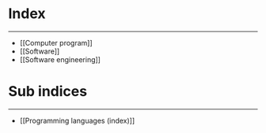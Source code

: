 # Index
---
- [[Computer program]]
- [[Software]]
- [[Software engineering]]

# Sub indices
---
- [[Programming languages (index)]]